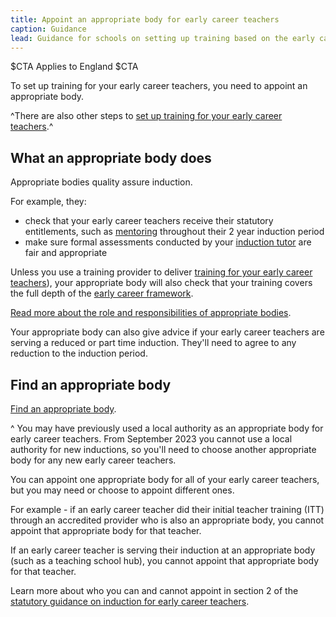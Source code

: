 ```yaml
---
title: Appoint an appropriate body for early career teachers
caption: Guidance
lead: Guidance for schools on setting up training based on the early career framework, part of induction for early career teachers.
---
```


$CTA
Applies to England
$CTA


To set up training for your early career teachers, you need to appoint an appropriate body.

^There are also other steps to [set up training for your early career teachers](/set-up-training-for-your-early-career-teachers).^

## What an appropriate body does

Appropriate bodies quality assure induction. 

For example, they:

* check that your early career teachers receive their statutory entitlements, such as [mentoring](/choose-mentors-for-early-career-teachers) throughout their 2 year induction period
* make sure formal assessments conducted by your [induction tutor](/nominate-induction-tutor) are fair and appropriate

Unless you use a training provider to deliver [training for your early career teachers](/choose-training-option-early-career-teachers)), your appropriate body will also check that your training covers the full depth of the [early career framework](https://www.gov.uk/government/publications/early-career-framework). 

[Read more about the role and responsibilities of appropriate bodies](https://www.gov.uk/government/publications/appropriate-bodies-guidance-induction-and-the-early-career-framework).

Your appropriate body can also give advice if your early career teachers are serving a reduced or part time induction. They'll need to agree to any reduction to the induction period.

## Find an appropriate body


[Find an appropriate body](https://www.gov.uk/government/publications/statutory-teacher-induction-appropriate-bodies/find-an-appropriate-body).

^ You may have previously used a local authority as an appropriate body for early career teachers. From September 2023 you cannot use a local authority for new inductions, so you'll need to choose another appropriate body for any new early career teachers.

You can appoint one appropriate body for all of your early career teachers, but you may need or choose to appoint different ones.

For example - if an early career teacher did their initial teacher training (ITT) through an accredited provider who is also an appropriate body, you cannot appoint that appropriate body for that teacher.

If an early career teacher is serving their induction at an appropriate body (such as a teaching school hub), you cannot appoint that appropriate body for that teacher.

Learn more about who you can and cannot appoint in section 2 of the [statutory guidance on induction for early career teachers](https://www.gov.uk/government/publications/induction-for-early-career-teachers-england).

